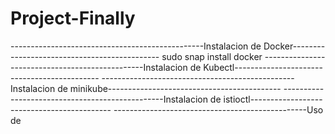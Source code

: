 # Project-Finally
------------------------------------------------Instalacion de Docker---------------------------------------------
sudo snap install docker
------------------------------------------------Instalacion de Kubectl--------------------------------------------
------------------------------------------------Instalacion de minikube-------------------------------------------
------------------------------------------------Instalacion de istioctl-------------------------------------------
------------------------------------------------Uso de 











